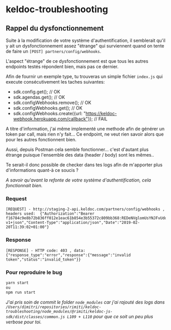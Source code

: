 # keldoc-troubleshooting

## Rappel du dysfonctionnement

Suite à la modification de votre système d'authentification, il semblerait qu'il y ait un dysfonctionnement assez "étrange" qui surviennent 
quand on tente de faire un `[POST] partners/config/webhooks`. 


L'aspect "étrange" de ce dysfonctionnement est que tous les autres endpoints testés répondent bien, mais pas ce dernier.

Afin de fournir un exemple type, tu trouveras un simple fichier `index.js` qui execute consécutivement les taches suivantes:

- sdk.config.get();             // OK
- sdk.agendas.get();            // OK
- sdk.configWebhooks.remove();  // OK
- sdk.configWebhooks.get();     // OK
- sdk.configWebhooks.create({url: "https://keldoc-webhook.herokuapp.com/callback"}); // FAIL

A titre d'information, j'ai même implementé une methode afin de générer un token par call, mais rien n'y fait... Ce endpoint, ne veut rien savoir alors que pour les autres fonctionnent bien.

Aussi, depuis Postman cela semble fonctionner... c'est d'autant plus étrange puisque l'ensemble des data (header / body) sont les mêmes..

Te serait-il donc possible de checker dans tes logs afin de m'apporter plus d'informations quant-à ce soucis ?

*A savoir qu'avant la refonte de votre système d'authentification, cela fonctionnait bien.*

### Request

```
[REQUEST] - http://staging-2-api.keldoc.com/partners/config/webhooks , headers used:  {"Authorization":"Bearer f16784c9e8b72b836ff012e1eac61b854e3b55372c809bb368:REDeNVglomUsYNJFvUdqN2MIr6veysTwhSX6Fhut4=","Accept":"application/vnd.keldoc-v1+json","Content-Type":"application/json","Date":"2019-02-20T11:39:02+01:00"}
```

### Response

```
[RESPONSE] - HTTP code: 403 , data: {"response_type":"error","response":{"message":"invalid token","status":"invalid_token"}}
```


### Pour reproduire le bug

```sh
yarn start
ou 
npm run start
```

*J'ai pris soin de commit le folder `node_modules` car j'ai rajouté des logs dans `/Users/dimitri/repositories/rimiti/keldoc-troubleshooting/node_modules/@rimiti/keldoc-js-sdk/dist/classes/common.js L109 + L110` pour que ce soit un peu plus verbose pour toi.*
